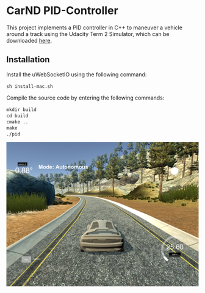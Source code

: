# CarND PID-Controller

This project implements a PID controller in C++ to maneuver a vehicle around a track using the Udacity Term 2 Simulator, which can be downloaded [here](https://github.com/udacity/self-driving-car-sim/releases).

## Installation

Install the uWebSocketIO using the following command:

```
sh install-mac.sh
```

Compile the source code by entering the following commands:

```
mkdir build
cd build
cmake ..
make
./pid
```

![PID Simulator](https://github.com/mkoehnke/CarND-PID-Control-Project/raw/master/resources/simulator.png)

